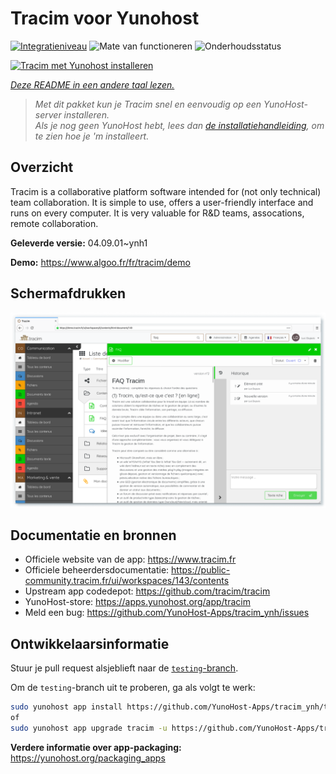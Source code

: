 <!--
NB: Deze README is automatisch gegenereerd door <https://github.com/YunoHost/apps/tree/master/tools/readme_generator>
Hij mag NIET handmatig aangepast worden.
-->

# Tracim voor Yunohost

[![Integratieniveau](https://apps.yunohost.org/badge/integration/tracim)](https://ci-apps.yunohost.org/ci/apps/tracim/)
![Mate van functioneren](https://apps.yunohost.org/badge/state/tracim)
![Onderhoudsstatus](https://apps.yunohost.org/badge/maintained/tracim)

[![Tracim met Yunohost installeren](https://install-app.yunohost.org/install-with-yunohost.svg)](https://install-app.yunohost.org/?app=tracim)

*[Deze README in een andere taal lezen.](./ALL_README.md)*

> *Met dit pakket kun je Tracim snel en eenvoudig op een YunoHost-server installeren.*  
> *Als je nog geen YunoHost hebt, lees dan [de installatiehandleiding](https://yunohost.org/install), om te zien hoe je 'm installeert.*

## Overzicht

Tracim is a collaborative platform software intended for (not only technical) team collaboration. It is simple to use, offers a user-friendly interface and runs on every computer. It is very valuable for R&D teams, assocations, remote collaboration.


**Geleverde versie:** 04.09.01~ynh1

**Demo:** <https://www.algoo.fr/fr/tracim/demo>

## Schermafdrukken

![Schermafdrukken van Tracim](./doc/screenshots/feature_app_document.png)

## Documentatie en bronnen

- Officiele website van de app: <https://www.tracim.fr>
- Officiele beheerdersdocumentatie: <https://public-community.tracim.fr/ui/workspaces/143/contents>
- Upstream app codedepot: <https://github.com/tracim/tracim>
- YunoHost-store: <https://apps.yunohost.org/app/tracim>
- Meld een bug: <https://github.com/YunoHost-Apps/tracim_ynh/issues>

## Ontwikkelaarsinformatie

Stuur je pull request alsjeblieft naar de [`testing`-branch](https://github.com/YunoHost-Apps/tracim_ynh/tree/testing).

Om de `testing`-branch uit te proberen, ga als volgt te werk:

```bash
sudo yunohost app install https://github.com/YunoHost-Apps/tracim_ynh/tree/testing --debug
of
sudo yunohost app upgrade tracim -u https://github.com/YunoHost-Apps/tracim_ynh/tree/testing --debug
```

**Verdere informatie over app-packaging:** <https://yunohost.org/packaging_apps>
